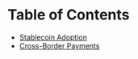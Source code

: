 # Table of Contents

- [Stablecoin Adoption](/adoption-of-stablecoins.md)
- [Cross-Border Payments](/stablecoins-crossborder-payments.md)
